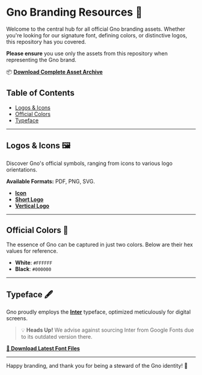 # Gno Branding Resources 🌟

Welcome to the central hub for all official Gno branding assets. Whether you're looking for our signature font, defining colors, or distinctive logos, this repository has you covered.

**Please ensure** you use only the assets from this repository when representing the Gno brand.

📦 [**Download Complete Asset Archive**](https://github.com/gnolang/branding/archive/refs/heads/main.zip)

## Table of Contents
- [Logos & Icons](#logos--icons)
- [Official Colors](#official-colors)
- [Typeface](#typeface)

---

## Logos & Icons 🖼
Discover Gno's official symbols, ranging from icons to various logo orientations.

**Available Formats:** PDF, PNG, SVG.

- [**Icon**](assets/icon/)
- [**Short Logo**](assets/short%20logo/)
- [**Vertical Logo**](assets/vertical%20logo/)

---

## Official Colors 🎨
The essence of Gno can be captured in just two colors. Below are their hex values for reference.

- **White**: `#FFFFFF`
- **Black**: `#000000`

---

## Typeface 🖋
Gno proudly employs the [**Inter**](https://github.com/rsms/inter) typeface, optimized meticulously for digital screens.

> 💡 **Heads Up!** We advise against sourcing Inter from Google Fonts due to its outdated version there.

[**🔗 Download Latest Font Files**](https://github.com/rsms/inter/releases/latest)

---

Happy branding, and thank you for being a steward of the Gno identity! 🌱
